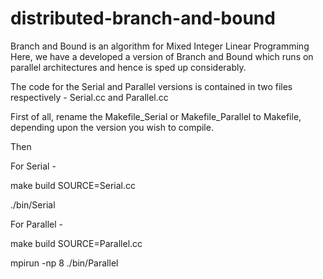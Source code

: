 # distributed-branch-and-bound

Branch and Bound is an algorithm for Mixed Integer Linear Programming
Here, we have a developed a version of Branch and Bound which runs on parallel architectures and hence is sped up considerably.

The code for the Serial and Parallel versions is contained in two files respectively - Serial.cc and Parallel.cc

First of all, rename the Makefile_Serial or Makefile_Parallel to Makefile, depending upon the version you wish to compile.

Then

For Serial -

make build SOURCE=Serial.cc

./bin/Serial

For Parallel -

make build SOURCE=Parallel.cc

mpirun -np 8 ./bin/Parallel
